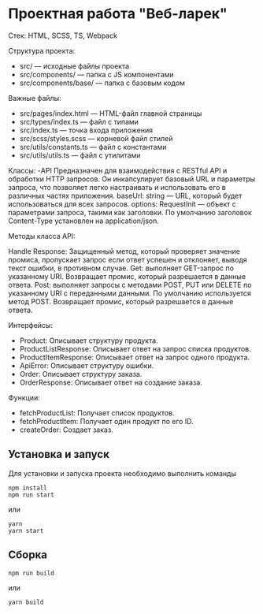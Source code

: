 # Проектная работа "Веб-ларек"

Стек: HTML, SCSS, TS, Webpack

Структура проекта:
- src/ — исходные файлы проекта
- src/components/ — папка с JS компонентами
- src/components/base/ — папка с базовым кодом

Важные файлы:
- src/pages/index.html — HTML-файл главной страницы
- src/types/index.ts — файл с типами
- src/index.ts — точка входа приложения
- src/scss/styles.scss — корневой файл стилей
- src/utils/constants.ts — файл с константами
- src/utils/utils.ts — файл с утилитами

Классы:
-API
Предназначен для взаимодействия с RESTful API и обработки HTTP запросов. Он инкапсулирует базовый URL и параметры запроса, что позволяет легко настраивать и использовать его в различных частях приложения.
baseUrl: string — URL, который будет использоваться для всех запросов.
options: RequestInit — объект с параметрами запроса, такими как заголовки. По умолчанию заголовок Content-Type установлен на application/json.

Методы класса API:

Handle Response: Защищенный метод, который проверяет значение промиса, пропускает запрос если ответ успешен и отклоняет, выводя текст ошибки, в противном случае.
Get: выполняет GET-запрос по указанному URI. Возвращает промис, который разрешается в данные ответа.
Post: выполняет запросы с методами POST, PUT или DELETE по указанному URI с переданными данными. По умолчанию используется метод POST. Возвращает промис, который разрешается в данные ответа.


 Интерфейсы:

- Product: Описывает структуру продукта.
- ProductListResponse: Описывает ответ на запрос списка продуктов.
- ProductItemResponse: Описывает ответ на запрос одного продукта.
- ApiError: Описывает структуру ошибки.
- Order: Описывает структуру заказа.
- OrderResponse: Описывает ответ на создание заказа.

Функции:
- fetchProductList: Получает список продуктов.
- fetchProductItem: Получает один продукт по его ID.
- createOrder: Создает заказ.

## Установка и запуск
Для установки и запуска проекта необходимо выполнить команды

```
npm install
npm run start
```

или

```
yarn
yarn start
```
## Сборка

```
npm run build
```

или

```
yarn build
```
